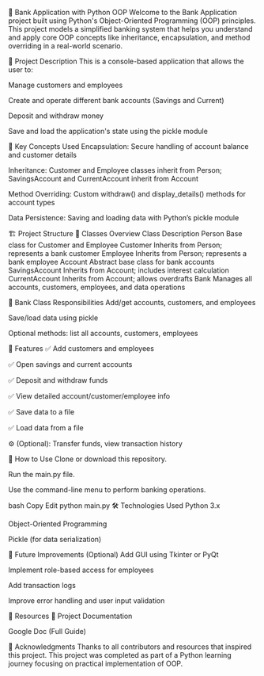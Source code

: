 🏦 Bank Application with Python OOP
Welcome to the Bank Application project built using Python's Object-Oriented Programming (OOP) principles. This project models a simplified banking system that helps you understand and apply core OOP concepts like inheritance, encapsulation, and method overriding in a real-world scenario.

📌 Project Description
This is a console-based application that allows the user to:

Manage customers and employees

Create and operate different bank accounts (Savings and Current)

Deposit and withdraw money

Save and load the application's state using the pickle module

🧠 Key Concepts Used
Encapsulation: Secure handling of account balance and customer details

Inheritance: Customer and Employee classes inherit from Person; SavingsAccount and CurrentAccount inherit from Account

Method Overriding: Custom withdraw() and display_details() methods for account types

Data Persistence: Saving and loading data with Python’s pickle module

🏗️ Project Structure
🔹 Classes Overview
Class	Description
Person	Base class for Customer and Employee
Customer	Inherits from Person; represents a bank customer
Employee	Inherits from Person; represents a bank employee
Account	Abstract base class for bank accounts
SavingsAccount	Inherits from Account; includes interest calculation
CurrentAccount	Inherits from Account; allows overdrafts
Bank	Manages all accounts, customers, employees, and data operations

🔹 Bank Class Responsibilities
Add/get accounts, customers, and employees

Save/load data using pickle

Optional methods: list all accounts, customers, employees

🧪 Features
✅ Add customers and employees

✅ Open savings and current accounts

✅ Deposit and withdraw funds

✅ View detailed account/customer/employee info

✅ Save data to a file

✅ Load data from a file

⚙️ (Optional): Transfer funds, view transaction history

💾 How to Use
Clone or download this repository.

Run the main.py file.

Use the command-line menu to perform banking operations.

bash
Copy
Edit
python main.py
🛠️ Technologies Used
Python 3.x

Object-Oriented Programming

Pickle (for data serialization)

🚀 Future Improvements (Optional)
Add GUI using Tkinter or PyQt

Implement role-based access for employees

Add transaction logs

Improve error handling and user input validation

📁 Resources
📄 Project Documentation

Google Doc (Full Guide)

🙌 Acknowledgments
Thanks to all contributors and resources that inspired this project. This project was completed as part of a Python learning journey focusing on practical implementation of OOP.
